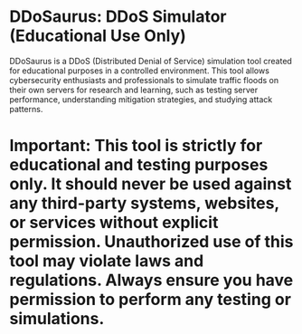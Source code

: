 # DDoSaurus: DDoS Simulator (Educational Use Only)
DDoSaurus is a DDoS (Distributed Denial of Service) simulation tool created for educational purposes in a controlled environment. This tool allows cybersecurity enthusiasts and professionals to simulate traffic floods on their own servers for research and learning, such as testing server performance, understanding mitigation strategies, and studying attack patterns.

# Important: This tool is strictly for educational and testing purposes only. It should never be used against any third-party systems, websites, or services without explicit permission. Unauthorized use of this tool may violate laws and regulations. Always ensure you have permission to perform any testing or simulations.
